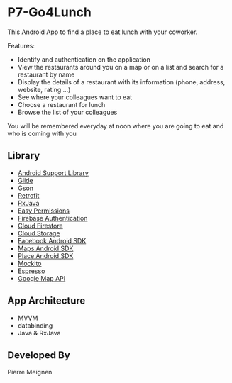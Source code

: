 # P7-Go4Lunch

This Android App to find a place to eat lunch with your coworker.

Features:

* Identify and authentication on the application
* View the restaurants around you on a map or on a list and search for a restaurant by name
* Display the details of a restaurant with its information (phone, address, website, rating ...)
* See where your colleagues want to eat
* Choose a restaurant for lunch
* Browse the list of your colleagues

You will be remembered everyday at noon where you are going to eat and who is coming with you

## Library
* [Android Support Library](https://developer.android.com/topic/libraries/support-library/)
* [Glide](https://github.com/bumptech/glide/)
* [Gson](https://github.com/google/gson/)
* [Retrofit](https://square.github.io/retrofit/)
* [RxJava](https://github.com/ReactiveX/RxJava)
* [Easy Permissions](https://github.com/googlesamples/easypermissions)
* [Firebase Authentication](https://firebase.google.com/docs/auth)
* [Cloud Firestore](https://firebase.google.com/docs/firestore)
* [Cloud Storage](https://firebase.google.com/docs/storage)
* [Facebook Android SDK](https://developers.facebook.com/docs/android/)
* [Maps Android SDK](https://developers.google.com/maps/documentation/android-sdk/intro)
* [Place Android SDK](https://developers.google.com/places/android-sdk/intro)
* [Mockito](https://site.mockito.org/)
* [Espresso](https://developer.android.com/training/testing/espresso)
* [Google Map API](https://maps.googleapis.com)

## App Architecture
* MVVM
* databinding
* Java & RxJava

## Developed By

Pierre Meignen
